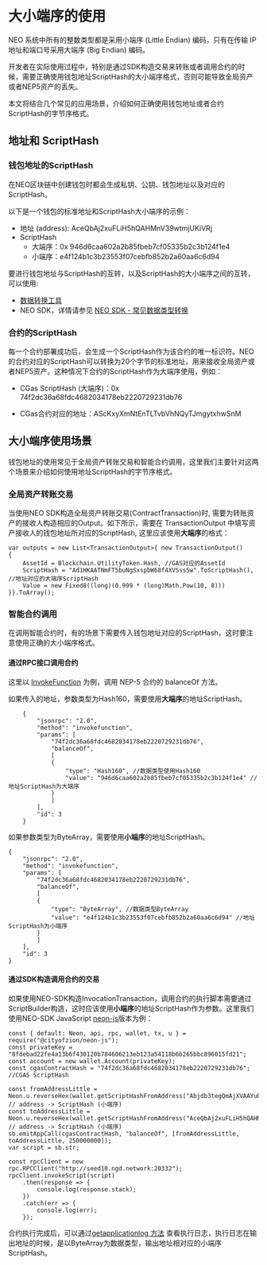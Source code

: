 # 大小端序的使用

NEO 系统中所有的整数类型都是采用小端序 (Little Endian) 编码，只有在传输 IP 地址和端口号采用大端序 (Big Endian) 编码。

开发者在实际使用过程中，特别是通过SDK构造交易来转账或者调用合约的时候，需要正确使用钱包地址ScriptHash的大小端序格式，否则可能导致全局资产或者NEP5资产的丢失。

本文将结合几个常见的应用场景，介绍如何正确使用钱包地址或者合约ScriptHash的字节序格式。

## 地址和 ScriptHash
### 钱包地址的ScriptHash
在NEO区块链中创建钱包时都会生成私钥、公钥、钱包地址以及对应的ScriptHash。

以下是一个钱包的标准地址和ScriptHash大小端序的示例： 

- 地址 (address): AceQbAj2xuFLiH5hQAHMnV39wtmjUKiVRj
- ScriptHash
  - 大端序：0x 946d6caa602a2b85fbeb7cf05335b2c3b124f1e4
  - 小端序：e4f124b1c3b23553f07cebfb852b2a60aa6c6d94

要进行钱包地址与ScriptHash的互转，以及ScriptHash的大小端序之间的互转，可以使用:
- [数据转换工具](https://peterlinx.github.io/DataTransformationTools/)
- NEO SDK，详情请参见 [NEO SDK - 常见数据类型转换](sdk/conversion.md)

### 合约的ScriptHash
每一个合约部署成功后，会生成一个ScriptHash作为该合约的唯一标识符。NEO的合约对应的ScriptHash可以转换为20个字节的标准地址，用来接收全局资产或者NEP5资产。这种情况下合约的ScriptHash作为大端序使用，例如：

- CGas ScriptHash (大端序)：0x 74f2dc36a68fdc4682034178eb2220729231db76 

- CGas合约对应的地址：AScKxyXmNtEnTLTvbVhNQyTJmgytxhwSnM

## 大小端序使用场景
钱包地址的使用常见于全局资产转账交易和智能合约调用，这里我们主要针对这两个场景来介绍如何使用地址ScriptHash的字节序格式。
### 全局资产转账交易
当使用NEO SDK构造全局资产转账交易(ContractTransaction)时, 需要为转账资产的接收人构造相应的Output。如下所示，需要在 TransactionOutput 中填写资产接收人的钱包地址所对应的ScriptHash, 这里应该使用**大端序**的格式：

```
var outputs = new List<TransactionOutput>{ new TransactionOutput()
{
    AssetId = Blockchain.UtilityToken.Hash, //GAS对应的AssetId
    ScriptHash = "Ad1HKAATNmFT5buNgSxspbW68f4XVSssSw".ToScriptHash(), //地址对应的大端序ScriptHash
    Value = new Fixed8((long)(0.999 * (long)Math.Pow(10, 8)))
}}.ToArray();
```

### 智能合约调用
在调用智能合约时，有的场景下需要传入钱包地址对应的ScriptHash，这时要注意使用正确的大小端序格式。

#### 通过RPC接口调用合约

这里以 [InvokeFunction](../reference/rpc/latest-version/api/invokefunction.html) 为例，调用 NEP-5 合约的 balanceOf 方法。

如果传入的地址，参数类型为Hash160，需要使用**大端序**的地址ScriptHash。

```
    {
        "jsonrpc": "2.0",
        "method": "invokefunction",
        "params": [
            "74f2dc36a68fdc4682034178eb2220729231db76",
            "balanceOf",
            [
            {
                "type": "Hash160", //数据类型使用Hash160
                "value": "946d6caa602a2b85fbeb7cf05335b2c3b124f1e4" //地址ScriptHash为大端序
            }
            ]
        ],
        "id": 3
    }
```

如果参数类型为ByteArray，需要使用**小端序**的地址ScriptHash。

```
{
    "jsonrpc": "2.0",
    "method": "invokefunction",
    "params": [
        "74f2dc36a68fdc4682034178eb2220729231db76",
        "balanceOf",
        [
        {
            "type": "ByteArray", //数据类型ByteArray
            "value": "e4f124b1c3b23553f07cebfb852b2a60aa6c6d94" //地址ScriptHash为小端序
        }
        ]
    ],
    "id": 3
}
```

#### 通过SDK构造调用合约的交易


如果使用NEO-SDK构造InvocationTransaction，调用合约的执行脚本需要通过ScriptBuilder构造，这时应该使用**小端序**的地址ScriptHash作为参数。这里我们使用NEO-SDK JavaScript [neon-js](http://cityofzion.io/neon-js/en/)版本为例：

```
const { default: Neon, api, rpc, wallet, tx, u } = require("@cityofzion/neon-js");
const privateKey = "8fdebad22fe4a13b6f430120b784606213eb123a54118b6b265bbc896015fd21";
const account = new wallet.Account(privateKey);
const cgasContractHash = "74f2dc36a68fdc4682034178eb2220729231db76"; //CGAS ScriptHash

const fromAddressLittle = Neon.u.reverseHex(wallet.getScriptHashFromAddress("Abjdb3tegQmAjXVAAYuQPHG9Lw4j2mjUhT")); // address -> ScriptHash (小端序)
const toAddressLittle = Neon.u.reverseHex(wallet.getScriptHashFromAddress("AceQbAj2xuFLiH5hQAHMnV39wtmjUKiVRj")); // address -> ScriptHash (小端序)
sb.emitAppCall(cgasContractHash, "balanceOf", [fromAddressLittle, toAddressLittle, 250000000]);
var script = sb.str;

const rpcClient = new rpc.RPCClient("http://seed10.ngd.network:20332");
rpcClient.invokeScript(script)
    .then(response => {
        console.log(response.stack);
    })
    .catch(err => {
        console.log(err);
    });
```

合约执行完成后，可以通过[getapplicationlog 方法](../reference/rpc/latest-version/api/getapplicationlog.md) 查看执行日志，执行日志在输出地址的时候，是以ByteArray为数据类型，输出地址相对应的小端序ScriptHash。
